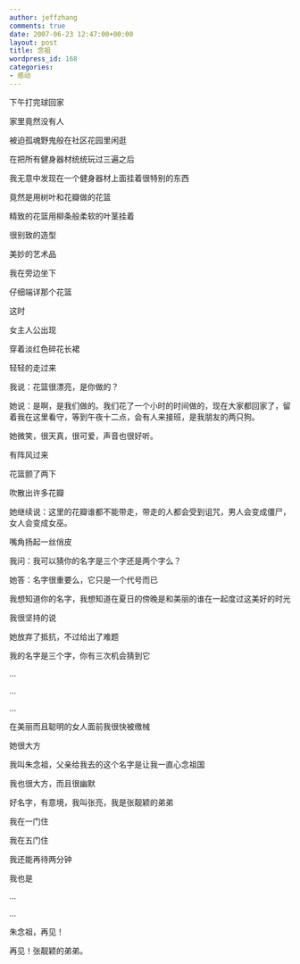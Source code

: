 ```yaml
---
author: jeffzhang
comments: true
date: 2007-06-23 12:47:00+00:00
layout: post
title: 念祖
wordpress_id: 168
categories:
- 感动
---
```


下午打完球回家

家里竟然没有人

被迫孤魂野鬼般在社区花园里闲逛

在把所有健身器材统统玩过三遍之后

我无意中发现在一个健身器材上面挂着很特别的东西

竟然是用树叶和花瓣做的花篮

精致的花篮用柳条般柔软的叶茎挂着

很别致的造型

美妙的艺术品

我在旁边坐下

仔细端详那个花篮

这时

女主人公出现

穿着淡红色碎花长裙

轻轻的走过来

我说：花篮很漂亮，是你做的？

她说：是啊，是我们做的。我们花了一个小时的时间做的，现在大家都回家了，留着我在这里看守，等到午夜十二点，会有人来接班，是我朋友的两只狗。

她微笑，很天真，很可爱，声音也很好听。

有阵风过来

花篮颤了两下

吹散出许多花瓣

她继续说：这里的花瓣谁都不能带走，带走的人都会受到诅咒，男人会变成僵尸，女人会变成女巫。

嘴角扬起一丝俏皮

我问：我可以猜你的名字是三个字还是两个字么？

她答：名字很重要么，它只是一个代号而已

我想知道你的名字，我想知道在夏日的傍晚是和美丽的谁在一起度过这美好的时光

我很坚持的说

她放弃了抵抗，不过给出了难题

我的名字是三个字，你有三次机会猜到它

...

...

...

在美丽而且聪明的女人面前我很快被缴械

她很大方

我叫朱念祖，父亲给我去的这个名字是让我一直心念祖国

我也很大方，而且很幽默

好名字，有意境，我叫张亮，我是张靓颖的弟弟

我在一门住

我在五门住

我还能再待两分钟

我也是

...

...

朱念祖，再见！

再见！张靓颖的弟弟。
